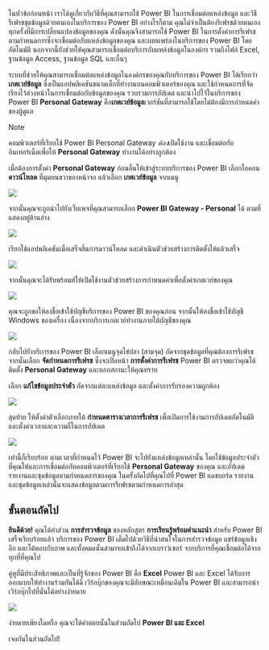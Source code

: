 ในหัวข้อก่อนหน้า เราได้ดูเกี่ยวกับวิธีที่คุณสามารถใช้ Power BI ในการเชื่อมต่อแหล่งข้อมูล และวิธีรีเฟรชชุดข้อมูลด้วยตนเองในบริการของ Power BI อย่างไรก็ตาม คุณไม่จำเป็นต้องรีเฟรชด้วยตนเองทุกครั้งที่มีการเปลี่ยนแปลงข้อมูลของคุณ ดังนั้นคุณจึงสามารถใช้ Power BI ในการตั้งค่าการรีเฟรชตามกำหนดการซึ่งจะเชื่อมต่อกับแหล่งข้อมูลของคุณ และเผยแพร่ลงในบริการของ Power BI โดยอัตโนมัติ นอกจากนี้ยังช่วยให้คุณสามารถเชื่อมต่อบริการกับแหล่งข้อมูลในองค์กร รวมถึงไฟล์ Excel, ฐานข้อมูล Access, ฐานข้อมูล SQL และอื่นๆ

ระบบที่ช่วยให้คุณสามารถเชื่อมต่อแหล่งข้อมูลในองค์กรของคุณกับบริการของ Power BI ได้เรียกว่า **เกตเวย์ข้อมูล** ซึ่งเป็นแอปพลิเคชันขนาดเล็กที่ทำงานบนคอมพิวเตอร์ของคุณ และใช้กำหนดการที่จัดเรียงไว้ล่วงหน้าในการเชื่อมต่อกับข้อมูลของคุณ รวบรวมการอัปเดต และนำไปไว้ในบริการของ Power BI **Personal Gateway** คือ**เกตเวย์ข้อมูล**เวอร์ชันที่สามารถใช้โดยไม่ต้องมีการกำหนดค่าของผู้ดูแล

>[!NOTE]
>คอมพิวเตอร์ที่เรียกใช้ Power BI Personal Gateway *ต้อง*เปิดใช้งาน และเชื่อมต่อกับอินเทอร์เน็ตเพื่อให้ **Personal Gateway** ทำงานได้อย่างถูกต้อง
> 

เมื่อต้องการตั้งค่า **Personal Gateway** ก่อนอื่นให้เข้าสู่ระบบบริการของ Power BI เลือกไอคอน **ดาวน์โหลด** ที่มุมบนขวาของหน้าจอ แล้วเลือก **เกตเวย์ข้อมูล** จากเมนู

![](media/4-6-install-configure-personal-gateway/4-6_1b.png)

จากนั้นคุณจะถูกนำไปยังเว็บเพจที่คุณสามารถเลือก **Power BI Gateway - Personal** ได้ ตามที่แสดงอยู่ด้านล่าง

![](media/4-6-install-configure-personal-gateway/4-6_2b.png)

เรียกใช้แอปพลิเคชันเมื่อเสร็จสิ้นการดาวน์โหลด และดำเนินตัวช่วยสร้างการติดตั้งให้แล้วเสร็จ

![](media/4-6-install-configure-personal-gateway/4-6_3a.png)

จากนั้นคุณจะได้รับพร้อมท์ให้เปิดใช้งานตัวช่วยสร้างการกำหนดค่าเพื่อตั้งค่าเกตเวย์ของคุณ

![](media/4-6-install-configure-personal-gateway/4-6_3b.png)

คุณจะถูกขอให้ลงชื่อเข้าใช้บัญชีบริการของ Power BI ของคุณก่อน จากนั้นให้ลงชื่อเข้าใช้บัญชี Windows ของเครื่อง เนื่องจากบริการเกตเวย์ทำงานภายใต้บัญชีของคุณ

![](media/4-6-install-configure-personal-gateway/4-6_3c.png)

กลับไปยังบริการของ Power BI เลือกเมนูจุดไข่ปลา (สามจุด) ถัดจากชุดข้อมูลที่คุณต้องการรีเฟรช จากนั้นเลือก **จัดกำหนดการรีเฟรช** ซึ่งจะเปิดหน้า **การตั้งค่าการรีเฟรช** Power BI ตรวจพบว่าคุณได้ติดตั้ง **Personal Gateway** และบอกสถานะให้คุณทราบ

เลือก **แก้ไขข้อมูลประจำตัว** ถัดจากแต่ละแหล่งข้อมูล และตั้งค่าการรับรองความถูกต้อง

![](media/4-6-install-configure-personal-gateway/4-6_6.png)

สุดท้าย ให้ตั้งค่าตัวเลือกภายใต้ **กำหนดตารางเวลาการรีเฟรช** เพื่อเปิดการใช้งานการอัปเดตอัตโนมัติ และตั้งค่าเวลาและความถี่ในการอัปเดต

![](media/4-6-install-configure-personal-gateway/4-6_7.png)

เท่านี้ก็เรียบร้อย ตามเวลาที่กำหนดไว้ Power BI จะไปยังแหล่งข้อมูลเหล่านั้น โดยใช้ข้อมูลประจำตัวที่คุณให้และการเชื่อมต่อกับคอมพิวเตอร์ที่เรียกใช้ **Personal Gateway** ของคุณ และอัปเดตรายงานและชุดข้อมูลตามกำหนดการของคุณ ในครั้งถัดไปที่คุณไปที่ Power BI แดชบอร์ด รายงาน และชุดข้อมูลเหล่านั้นจะแสดงข้อมูลตามการรีเฟรชตามกำหนดการล่าสุด

## <a name="next-steps"></a>ขั้นตอนถัดไป
**ยินดีด้วย!** คุณได้ทำส่วน **การสำรวจข้อมูล** ของหลักสูตร **การเรียนรู้พร้อมคำแนะนำ** สำหรับ Power BI เสร็จเรียบร้อยแล้ว บริการของ Power BI เต็มไปด้วยวิธีที่น่าสนใจในการสำรวจข้อมูล แชร์ข้อมูลเชิงลึก และโต้ตอบกับภาพ และทั้งหมดนั้นสามารถเข้าถึงได้จากเบราว์เซอร์ จากบริการที่คุณเชื่อมต่อได้จากทุกที่ที่คุณไป

คู่หูที่มีประสิทธิภาพและเป็นที่รู้จักของ Power BI คือ **Excel** Power BI และ Excel ได้รับการออกแบบให้ทำงานร่วมกันได้ดี เวิร์กบุ๊กของคุณจะมีลักษณะเหมือนเดิมใน Power BI และสามารถนำเวิร์กบุ๊กไปที่นั่นได้อย่างง่ายดาย

![](media/4-6-install-configure-personal-gateway/5-1_1.png)

ง่ายดายเพียงใดหรือ คุณจะได้คำตอบนั้นในส่วนถัดไป **Power BI และ Excel**

เจอกันในส่วนถัดไป!

